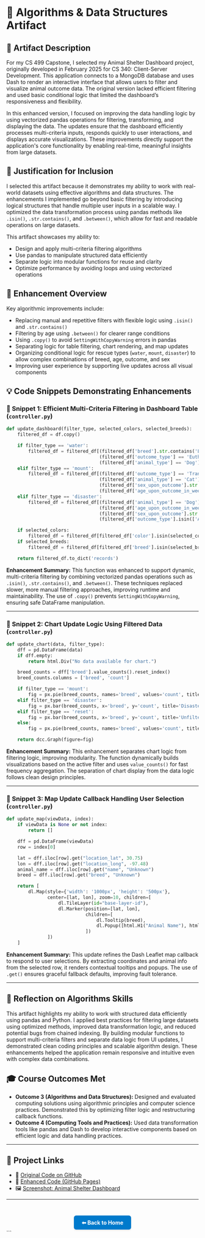 # 🧮 Algorithms & Data Structures Artifact

## 📌 Artifact Description

For my CS 499 Capstone, I selected my Animal Shelter Dashboard project, originally developed in February 2025 for CS 340: Client-Server Development. This application connects to a MongoDB database and uses Dash to render an interactive interface that allows users to filter and visualize animal outcome data. The original version lacked efficient filtering and used basic conditional logic that limited the dashboard’s responsiveness and flexibility.

In this enhanced version, I focused on improving the data handling logic by using vectorized pandas operations for filtering, transforming, and displaying the data. The updates ensure that the dashboard efficiently processes multi-criteria inputs, responds quickly to user interactions, and displays accurate visualizations. These improvements directly support the application's core functionality by enabling real-time, meaningful insights from large datasets.

## 📎 Justification for Inclusion

I selected this artifact because it demonstrates my ability to work with real-world datasets using effective algorithms and data structures. The enhancements I implemented go beyond basic filtering by introducing logical structures that handle multiple user inputs in a scalable way. I optimized the data transformation process using pandas methods like `.isin()`, `.str.contains()`, and `.between()`, which allow for fast and readable operations on large datasets.

This artifact showcases my ability to:

* Design and apply multi-criteria filtering algorithms
* Use pandas to manipulate structured data efficiently
* Separate logic into modular functions for reuse and clarity
* Optimize performance by avoiding loops and using vectorized operations

## 🔧 Enhancement Overview

Key algorithmic improvements include:

* Replacing manual and repetitive filters with flexible logic using `.isin()` and `.str.contains()`
* Filtering by age using `.between()` for clearer range conditions
* Using `.copy()` to avoid `SettingWithCopyWarning` errors in pandas
* Separating logic for table filtering, chart rendering, and map updates
* Organizing conditional logic for rescue types (`water`, `mount`, `disaster`) to allow complex combinations of breed, age, outcome, and sex
* Improving user experience by supporting live updates across all visual components

## 💡 Code Snippets Demonstrating Enhancements

### 🧮 Snippet 1: Efficient Multi-Criteria Filtering in Dashboard Table (`controller.py`)

```python
def update_dashboard(filter_type, selected_colors, selected_breeds):
    filtered_df = df.copy()

    if filter_type == 'water':
        filtered_df = filtered_df[(filtered_df['breed'].str.contains('Labrador Retriever', na=False)) &
                                  (filtered_df['outcome_type'] == 'Euthanasia') &
                                  (filtered_df['animal_type'] == 'Dog')]
    elif filter_type == 'mount':
        filtered_df = filtered_df[(filtered_df['outcome_type'] == 'Transfer') &
                                  (filtered_df['animal_type'] == 'Cat') &
                                  (filtered_df['sex_upon_outcome'].str.contains('Female', na=False)) &
                                  (filtered_df['age_upon_outcome_in_weeks'].between(52, 260))]
    elif filter_type == 'disaster':
        filtered_df = filtered_df[(filtered_df['animal_type'] == 'Dog') &
                                  (filtered_df['age_upon_outcome_in_weeks'].between(52, 260)) &
                                  (filtered_df['sex_upon_outcome'].str.contains('Male', na=False)) &
                                  (filtered_df['outcome_type'].isin(['Adoption', 'Transfer']))]

    if selected_colors:
        filtered_df = filtered_df[filtered_df['color'].isin(selected_colors)]
    if selected_breeds:
        filtered_df = filtered_df[filtered_df['breed'].isin(selected_breeds)]

    return filtered_df.to_dict('records')
````

**Enhancement Summary:**
This function was enhanced to support dynamic, multi-criteria filtering by combining vectorized pandas operations such as `.isin()`, `.str.contains()`, and `.between()`. These techniques replaced slower, more manual filtering approaches, improving runtime and maintainability. The use of `.copy()` prevents `SettingWithCopyWarning`, ensuring safe DataFrame manipulation.

---

### 🧮 Snippet 2: Chart Update Logic Using Filtered Data (`controller.py`)

```python
def update_chart(data, filter_type):
    dff = pd.DataFrame(data)
    if dff.empty:
        return html.Div("No data available for chart.")

    breed_counts = dff['breed'].value_counts().reset_index()
    breed_counts.columns = ['breed', 'count']

    if filter_type == 'mount':
        fig = px.pie(breed_counts, names='breed', values='count', title='Mountain Rescue')
    elif filter_type == 'disaster':
        fig = px.bar(breed_counts, x='breed', y='count', title='Disaster Rescue')
    elif filter_type == 'reset':
        fig = px.bar(breed_counts, x='breed', y='count', title='Unfiltered View')
    else:
        fig = px.pie(breed_counts, names='breed', values='count', title='Water Rescue')

    return dcc.Graph(figure=fig)
```

**Enhancement Summary:**
This enhancement separates chart logic from filtering logic, improving modularity. The function dynamically builds visualizations based on the active filter and uses `value_counts()` for fast frequency aggregation. The separation of chart display from the data logic follows clean design principles.

---

### 🧮 Snippet 3: Map Update Callback Handling User Selection (`controller.py`)

```python
def update_map(viewData, index):
    if viewData is None or not index:
        return []

    dff = pd.DataFrame(viewData)
    row = index[0]

    lat = dff.iloc[row].get("location_lat", 30.75)
    lon = dff.iloc[row].get("location_long", -97.48)
    animal_name = dff.iloc[row].get("name", "Unknown")
    breed = dff.iloc[row].get("breed", "Unknown")

    return [
        dl.Map(style={'width': '1000px', 'height': '500px'},
               center=[lat, lon], zoom=10, children=[
                   dl.TileLayer(id="base-layer-id"),
                   dl.Marker(position=[lat, lon],
                             children=[
                                 dl.Tooltip(breed),
                                 dl.Popup([html.H1("Animal Name"), html.P(animal_name)])
                             ])
               ])
    ]
```

**Enhancement Summary:**
This update refines the Dash Leaflet map callback to respond to user selections. By extracting coordinates and animal info from the selected row, it renders contextual tooltips and popups. The use of `.get()` ensures graceful fallback defaults, improving fault tolerance.

---

## 🧠 Reflection on Algorithms Skills

This artifact highlights my ability to work with structured data efficiently using pandas and Python. I applied best practices for filtering large datasets using optimized methods, improved data transformation logic, and reduced potential bugs from chained indexing. By building modular functions to support multi-criteria filters and separate data logic from UI updates, I demonstrated clean coding principles and scalable algorithm design. These enhancements helped the application remain responsive and intuitive even with complex data combinations.

## 🎓 Course Outcomes Met

* **Outcome 3 (Algorithms and Data Structures):** Designed and evaluated computing solutions using algorithmic principles and computer science practices. Demonstrated this by optimizing filter logic and restructuring callback functions.
* **Outcome 4 (Computing Tools and Practices):** Used data transformation tools like pandas and Dash to develop interactive components based on efficient logic and data handling practices.

---

## 🔗 Project Links

* 📁 [Original Code on GitHub](https://github.com/GregoriaRamirez/CS-499-Capstone/tree/main/original_code)
* 📁 [Enhanced Code (GitHub Pages)](https://gregoriaramirez.github.io/artifact-algorithms)
* 🖼️ [Screenshot: Animal Shelter Dashboard](/assets/Animal_Shelter_Dashboard.png)

---

<div style="text-align: center; margin-top: 3em;">
  <a href="/" style="
    display: inline-block;
    padding: 10px 20px;
    background-color: #007acc;
    color: white;
    border-radius: 6px;
    text-decoration: none;
    font-weight: bold;
    box-shadow: 0 2px 4px rgba(0,0,0,0.1);
  ">⬅ Back to Home</a>
</div>
```
